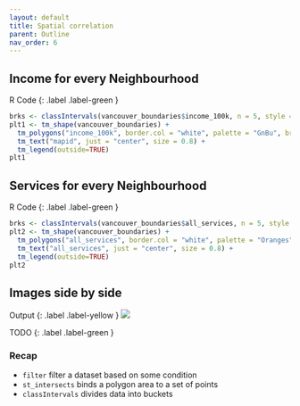 ```yaml
---
layout: default
title: Spatial correlation
parent: Outline
nav_order: 6
---
```


## Income for every Neighbourhood


R Code
{: .label .label-green }
```R
brks <- classIntervals(vancouver_boundaries$income_100k, n = 5, style = "quantile")
plt1 <- tm_shape(vancouver_boundaries) + 
  tm_polygons("income_100k", border.col = "white", palette = "GnBu", breaks= brks$brks, title="Income") +
  tm_text("mapid", just = "center", size = 0.8) +
  tm_legend(outside=TRUE)
plt1
```


## Services for every Neighbourhood

R Code
{: .label .label-green }
```R
brks <- classIntervals(vancouver_boundaries$all_services, n = 5, style = "quantile")
plt2 <- tm_shape(vancouver_boundaries) + 
  tm_polygons("all_services", border.col = "white", palette = "Oranges", breaks= brks$brks, title="Services") +
  tm_text("all_services", just = "center", size = 0.8) +
  tm_legend(outside=TRUE)
plt2
```


## Images side by side

Output
{: .label .label-yellow }
<img src="{{site.baseurl}}/content/fig/plot8.png">





TODO
{: .label .label-green }






### Recap

- `filter` filter a dataset based on some condition
- `st_intersects` binds a polygon area to a set of points
- `classIntervals` divides data into buckets
